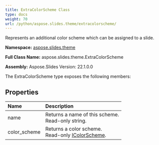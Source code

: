 ```yaml
---
title: ExtraColorScheme Class
type: docs
weight: 70
url: /python/aspose.slides.theme/extracolorscheme/
---
```


Represents an additional color scheme which can be assigned to a slide.

**Namespace:** [aspose.slides.theme](/python/aspose.slides.theme/)

**Full Class Name:** aspose.slides.theme.ExtraColorScheme

**Assembly:**  Aspose.Slides Version: 22.1.0.0

The ExtraColorScheme type exposes the following members:
## **Properties**
|**Name**|**Description**|
| :- | :- |
|name|Returns a name of this scheme.<br/>            Read-only string.|
|color_scheme|Returns a color scheme.<br/>            Read-only [IColorScheme](/python/aspose.slides.theme/icolorscheme/).|
